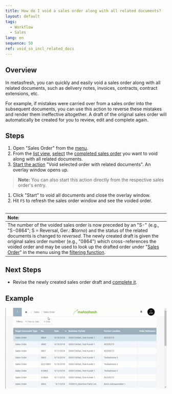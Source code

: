 ```yaml
---
title: How do I void a sales order along with all related documents?
layout: default
tags:
  - Workflow
  - Sales
lang: en
sequence: 50
ref: void_so_incl_related_docs
---
```


## Overview
In metasfresh, you can quickly and easily void a sales order along with all related documents, such as delivery notes, invoices, contracts, contract extensions, etc.

For example, if mistakes were carried over from a sales order into the subsequent documents, you can use this action to reverse these mistakes and render them ineffective altogether. A draft of the original sales order will automatically be created for you to review, edit and complete again.

## Steps
1. Open "Sales Order" from the [menu](Menu).
1. From the [list view](ViewModes), [select](RecordSelection) the [completed sales order](SalesOrder_recording) you want to void along with all related documents.
1. [Start the action](StartAction) "Void selected order with related documents". An overlay window opens up.
 >**Note:** You can also start this action directly from the respective sales order's entry.

1. Click "Start" to void all documents and close the overlay window.
1. Hit `F5` to refresh the sales order window and see the voided order.
<br><br>

| **Note:** |
| :--- |
| The number of the voided sales order is now preceded by an "S-" (e.g., "S-0864"; S = Reversal, Ger.: _**S**torno_) and the status of the related documents is changed to *reversed*. The newly created draft is given the original sales order number (e.g., "0864") which cross-references the voided order and may be used to look up the drafted order under "[Sales Order](Menu)" in the menu using the [filtering function](Filtering_function). |

## Next Steps
- Revise the newly created sales order draft and [complete it](DocumentProcessingComplete).

## Example
![](assets/Void_SO_incl_related_docs.gif)
